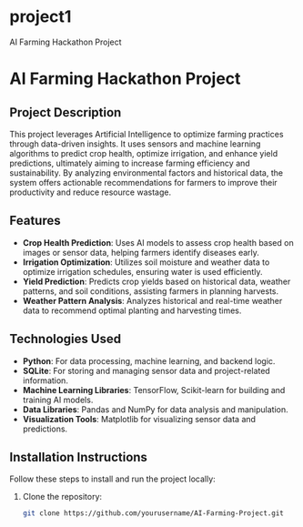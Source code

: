 # project1
AI Farming Hackathon Project
# AI Farming Hackathon Project

## Project Description
This project leverages Artificial Intelligence to optimize farming practices through data-driven insights. It uses sensors and machine learning algorithms to predict crop health, optimize irrigation, and enhance yield predictions, ultimately aiming to increase farming efficiency and sustainability. By analyzing environmental factors and historical data, the system offers actionable recommendations for farmers to improve their productivity and reduce resource wastage.

## Features
- **Crop Health Prediction**: Uses AI models to assess crop health based on images or sensor data, helping farmers identify diseases early.
- **Irrigation Optimization**: Utilizes soil moisture and weather data to optimize irrigation schedules, ensuring water is used efficiently.
- **Yield Prediction**: Predicts crop yields based on historical data, weather patterns, and soil conditions, assisting farmers in planning harvests.
- **Weather Pattern Analysis**: Analyzes historical and real-time weather data to recommend optimal planting and harvesting times.

## Technologies Used
- **Python**: For data processing, machine learning, and backend logic.
- **SQLite**: For storing and managing sensor data and project-related information.
- **Machine Learning Libraries**: TensorFlow, Scikit-learn for building and training AI models.
- **Data Libraries**: Pandas and NumPy for data analysis and manipulation.
- **Visualization Tools**: Matplotlib for visualizing sensor data and predictions.

## Installation Instructions
Follow these steps to install and run the project locally:

1. Clone the repository:
   ```bash
   git clone https://github.com/yourusername/AI-Farming-Project.git


